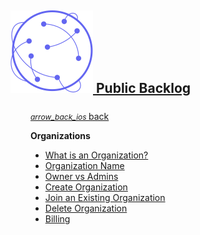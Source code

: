 <a class="a-logo" href="https://www.publicbacklog.com/">
    <h2 class="h2-logo">
        <img class="img-logo" src="/assets/white_bg_pb_logo.svg">
        <span class="text-logo">Public Backlog</span>
    </h2>
    <h2 style="font-size: 1.875rem; font-weight: 600; margin: auto; display: none;">
        <img style="display: inline-block; margin-top: -0.25rem;" src="/assets/white_bg_pb_logo.svg">
    </h2>
</a>


<div style="margin-top:1.5rem; padding-left:2rem;">


<span stlye="">
  <a href="/">
    <i class="material-icons-two-tone" style="font-size: 12px;" >
      arrow_back_ios
    </i>
    back
  </a>
</span>

**Organizations**
- [What is an Organization?](/organizations/?id=what-is-an-organization.md)
- [Organization Name](/organizations/?id=organization-name)
- [Owner vs Admins](/organizations/?id=owner-vs-admins)
- [Create Organization](/organizations/?id=create-organization)
- [Join an Existing Organization](/organizations/?id=join-an-existing-organization)
- [Delete Organization](/organizations/?id=delete-organization)
- [Billing](/organizations/?id=billing)

</div>